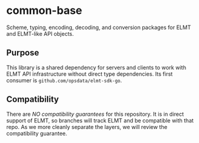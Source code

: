 # common-base

Scheme, typing, encoding, decoding, and conversion packages for ELMT and ELMT-like API objects.

## Purpose

This library is a shared dependency for servers and clients to work with ELMT API infrastructure without direct
type dependencies. Its first consumer is `github.com/opsdata/elmt-sdk-go`.


## Compatibility

There are *NO compatibility guarantees* for this repository. It is in direct support of ELMT, so branches
will track ELMT and be compatible with that repo. As we more cleanly separate the layers, we will review the
compatibility guarantee.
